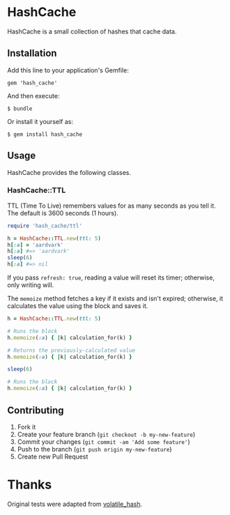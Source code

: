 # HashCache

HashCache is a small collection of hashes that cache data.

## Installation

Add this line to your application's Gemfile:

    gem 'hash_cache'

And then execute:

    $ bundle

Or install it yourself as:

    $ gem install hash_cache

## Usage

HashCache provides the following classes.

### HashCache::TTL

TTL (Time To Live) remembers values for as many seconds as you tell it. The default is 3600 seconds (1 hours).

```ruby
require 'hash_cache/ttl'

h = HashCache::TTL.new(ttl: 5)
h[:a] = 'aardvark'
h[:a] #=> 'aardvark'
sleep(6)
h[:a] #=> nil
```

If you pass `refresh: true`, reading a value will reset its timer; otherwise, only writing will.

The `memoize` method fetches a key if it exists and isn't expired; otherwise, it calculates the value using the block and saves it.

```ruby
h = HashCache::TTL.new(ttl: 5)

# Runs the block
h.memoize(:a) { |k| calculation_for(k) }

# Returns the previously-calculated value
h.memoize(:a) { |k| calculation_for(k) }

sleep(6)

# Runs the block
h.memoize(:a) { |k| calculation_for(k) }
```

## Contributing

1. Fork it
2. Create your feature branch (`git checkout -b my-new-feature`)
3. Commit your changes (`git commit -am 'Add some feature'`)
4. Push to the branch (`git push origin my-new-feature`)
5. Create new Pull Request

# Thanks

Original tests were adapted from [volatile_hash](https://github.com/satyap/volatile_hash).
